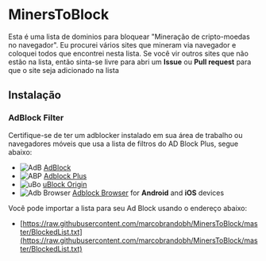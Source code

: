 # MinersToBlock

Esta é uma lista de dominios para bloquear "Mineração de cripto-moedas no navegador".
Eu procurei vários sites que mineram via navegador e coloquei todos que encontrei nesta lista. Se você vir outros sites que não estão na lista, então sinta-se livre para abri um **Issue** ou **Pull request** para que o site seja adicionado na lista

## Instalação

### AdBlock Filter
Certifique-se de ter um adblocker instalado em sua área de trabalho ou navegadores móveis que usa a lista de filtros  do AD Block Plus, segue abaixo:
* ![AdB](https://i.imgur.com/3KbyifF.png) [AdBlock](https://getadblock.com)
* ![ABP](https://i.imgur.com/kPRCfhu.png) [Adblock Plus](https://adblockplus.org/)
* ![uBo](https://i.imgur.com/PSFuzKb.png) [uBlock Origin](https://github.com/gorhill/uBlock)
* ![Adb Browser](https://i.imgur.com/6pkmjA0.png) [Adblock Browser](https://adblockbrowser.org/) for **Android** and **iOS** devices

Você pode importar a lista para seu Ad Block usando o endereço abaixo:
- [https://raw.githubusercontent.com/marcobrandobh/MinersToBlock/master/BlockedList.txt](https://raw.githubusercontent.com/marcobrandobh/MinersToBlock/master/BlockedList.txt)

